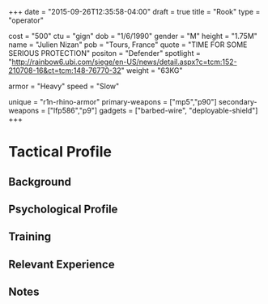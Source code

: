 +++
date = "2015-09-26T12:35:58-04:00"
draft = true
title = "Rook"
type = "operator"

cost = "500"
ctu = "gign"
dob = "1/6/1990"
gender = "M"
height = "1.75M"
name = "Julien Nizan"
pob = "Tours, France"
quote = "TIME FOR SOME SERIOUS PROTECTION"
positon = "Defender"
spotlight = "http://rainbow6.ubi.com/siege/en-US/news/detail.aspx?c=tcm:152-210708-16&ct=tcm:148-76770-32"
weight = "63KG"

armor = "Heavy"
speed = "Slow"

unique = "r1n-rhino-armor"
primary-weapons = ["mp5","p90"]
secondary-weapons = ["lfp586","p9"]
gadgets = ["barbed-wire", "deployable-shield"]
+++

# Tactical Profile

## Background

## Psychological Profile

## Training

## Relevant Experience

## Notes
